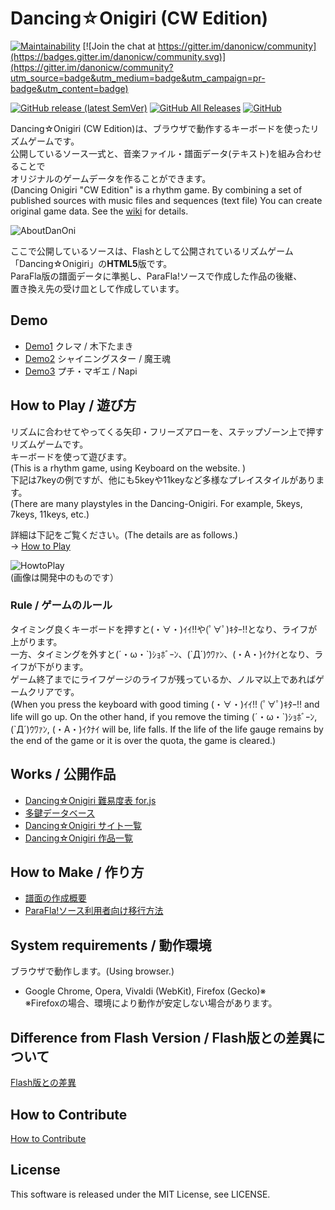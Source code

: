 # Dancing☆Onigiri (CW Edition)

[![Maintainability](https://api.codeclimate.com/v1/badges/9558f21e17a47a4dc987/maintainability)](https://codeclimate.com/github/cwtickle/danoniplus/maintainability)
[![Join the chat at https://gitter.im/danonicw/community](https://badges.gitter.im/danonicw/community.svg)](https://gitter.im/danonicw/community?utm_source=badge&utm_medium=badge&utm_campaign=pr-badge&utm_content=badge)

[![GitHub release (latest SemVer)](https://img.shields.io/github/v/release/cwtickle/danoniplus?sort=semver)](https://github.com/cwtickle/danoniplus/releases/latest)
[![GitHub All Releases](https://img.shields.io/github/downloads/cwtickle/danoniplus/total?color=%23ff3399)](https://github.com/cwtickle/danoniplus/releases)
[![GitHub](https://img.shields.io/github/license/cwtickle/danoniplus)](https://github.com/cwtickle/danoniplus/blob/develop/LICENSE)

Dancing☆Onigiri (CW Edition)は、ブラウザで動作するキーボードを使ったリズムゲームです。  
公開しているソース一式と、音楽ファイル・譜面データ(テキスト)を組み合わせることで  
オリジナルのゲームデータを作ることができます。  
(Dancing Onigiri "CW Edition" is a rhythm game. 
By combining a set of published sources with music files and sequences (text file)
You can create original game data. See the [wiki](../../wiki/Sidebar-En) for details.

![AboutDanOni](http://cw7.sakura.ne.jp/danoni/wiki/danonitop.png)

ここで公開しているソースは、Flashとして公開されているリズムゲーム  
「Dancing☆Onigiri」の**HTML5**版です。  
ParaFla版の譜面データに準拠し、ParaFla!ソースで作成した作品の後継、  
置き換え先の受け皿として作成しています。  

## Demo
- [Demo1](http://cw7.sakura.ne.jp/danoni/2013/0237_Cllema.html) クレマ / 木下たまき  
- [Demo2](http://cw7.sakura.ne.jp/danoni/2017/0305_ShiningStar.html) シャイニングスター / 魔王魂  
- [Demo3](http://cw7.sakura.ne.jp/danoni/2018/0315_PetitMagie.html) プチ・マギエ / Napi  

## How to Play / 遊び方
リズムに合わせてやってくる矢印・フリーズアローを、ステップゾーン上で押すリズムゲームです。  
キーボードを使って遊びます。  
(This is a rhythm game, using Keyboard on the website. )  
下記は7keyの例ですが、他にも5keyや11keyなど多様なプレイスタイルがあります。  
(There are many playstyles in the Dancing-Onigiri. For example, 5keys, 7keys, 11keys, etc.)

詳細は下記をご覧ください。(The details are as follows.)  
-> [How to Play](../../wiki/AboutGameSystem)

![HowtoPlay](http://cw7.sakura.ne.jp/danoni/wiki/howtoplay1.png)  
(画像は開発中のものです）

### Rule / ゲームのルール
タイミング良くキーボードを押すと(・∀・)ｲｲ!!や(ﾟ∀ﾟ)ｷﾀｰ!!となり、ライフが上がります。  
一方、タイミングを外すと(´・ω・\`)ｼｮﾎﾞｰﾝ、(\`Д´)ｳﾜｧﾝ、(・A・)ｲｸﾅｲとなり、ライフが下がります。  
ゲーム終了までにライフゲージのライフが残っているか、ノルマ以上であればゲームクリアです。  
(When you press the keyboard with good timing (・∀・)ｲｲ!! (ﾟ∀ﾟ)ｷﾀｰ!! and life will go up.
On the other hand, if you remove the timing (´・ω・\`)ｼｮﾎﾞｰﾝ, (\`Д´)ｳﾜｧﾝ, (・A・)ｲｸﾅｲ will be, life falls.
If the life of the life gauge remains by the end of the game or it is over the quota, the game is cleared.)

## Works / 公開作品
- [Dancing☆Onigiri 難易度表 for.js](http://dodl4.g3.xrea.com/) 
- [多鍵データベース](http://apoi108.sakura.ne.jp/danoni/ta/index.php)
- [Dancing☆Onigiri サイト一覧](https://cw7.sakura.ne.jp/danonidb/)  
- [Dancing☆Onigiri 作品一覧](https://cw7.sakura.ne.jp/lst/)  

## How to Make / 作り方
- [譜面の作成概要](https://github.com/cwtickle/danoniplus/wiki/HowToMake)
- [ParaFla!ソース利用者向け移行方法](https://github.com/cwtickle/danoniplus/wiki/forParaFlaUser)

## System requirements / 動作環境
ブラウザで動作します。(Using browser.)  
- Google Chrome, Opera, Vivaldi (WebKit), Firefox (Gecko)※  
※Firefoxの場合、環境により動作が安定しない場合があります。  

## Difference from Flash Version / Flash版との差異について
[Flash版との差異](https://github.com/cwtickle/danoniplus/wiki/DifferenceFromFlashVer)  

## How to Contribute
[How to Contribute](.github/CONTRIBUTING.md)   

## License
This software is released under the MIT License, see LICENSE.  
